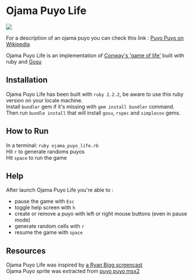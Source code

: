 Ojama Puyo Life
==========================================

[<img src="http://i.imgur.com/XksBAUB.jpg">](http://i.imgur.com/XksBAUB.jpg)

For a description of an ojama puyo you can check this link : [Puyo Puyo on Wikipedia](https://en.wikipedia.org/wiki/Puyo_Puyo#Ojama_.28garbage.29)

Ojama Puyo Life is an implementation of [Conway's 'game of life'](http://en.wikipedia.org/wiki/Conway's_Game_of_Life) built with ruby and [Gosu](https://www.libgosu.org/)

Installation
--------

Ojama Puyo Life has been built with `ruby 2.2.2`, be aware to use this ruby version on your locale machine.  
Install `bundler` gem if it's missing with `gem install bundler` command.  
Then run `bundle install` that will install `gosu`, `rspec` and `simplecov` gems.

How to Run
----------

In a terminal: `ruby ojama_puyo_life.rb`  
Hit `r` to generate randoms puyos  
Hit `space` to run the game

Help
----------
After launch Ojama Puyo Life you're able to :
* pause the game with `Esc`
* toggle help screen with `h`
* create or remove a puyo with left or right mouse buttons (even in pause mode)
* generate random cells with `r`
* resume the game with `space`

Resources
----------
Ojama Puyo Life was inspired by [a Ryan Bigg screencast](http://ryanbigg.com/2011/10/screencast-pilot/)  
Ojama Puyo sprite was extracted from [puyo puyo msx2](http://www.spriters-resource.com/other_systems/puyopuyomsx2/sheet/60495/)